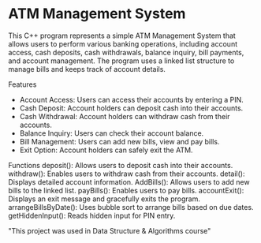 # ATM Management System

This C++ program represents a simple ATM Management System that allows users to perform various banking operations, including account access, cash deposits, cash withdrawals, balance inquiry, bill payments, and account management. 
The program uses a linked list structure to manage bills and keeps track of account details.

 Features
- Account Access: Users can access their accounts by entering a PIN.
- Cash Deposit: Account holders can deposit cash into their accounts.
- Cash Withdrawal: Account holders can withdraw cash from their accounts.
- Balance Inquiry: Users can check their account balance.
- Bill Management: Users can add new bills, view and pay bills.
- Exit Option: Account holders can safely exit the ATM.

Functions
deposit(): Allows users to deposit cash into their accounts.
withdraw(): Enables users to withdraw cash from their accounts.
detail(): Displays detailed account information.
AddBills(): Allows users to add new bills to the linked list.
payBills(): Enables users to pay bills.
accountExit(): Displays an exit message and gracefully exits the program.
arrangeBillsByDate(): Uses bubble sort to arrange bills based on due dates.
getHiddenInput(): Reads hidden input for PIN entry.


"This project was used in Data Structure & Algorithms course"
